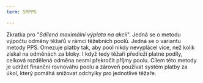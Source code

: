 ```yaml
---
term: SMPPS

---
```

Zkratka pro "*Sdílená maximální výplata na akcii*". Jedná se o metodu výpočtu odměny těžařů v rámci těžebních poolů. Jedná se o variantu metody PPS. Omezuje platby tak, aby pool nikdy nevyplácel více, než kolik získal na odměnách za bloky. I když tedy těžaři předloží platné podíly, celková rozdělená odměna nesmí překročit příjmy poolu. Cílem této metody je udržet finanční rovnováhu poolu a zároveň používat systém platby za úkol, který pomáhá snižovat odchylky pro jednotlivé těžaře.